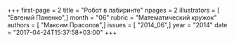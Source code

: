 +++
first-page = 2
title = "Робот в лабиринте"
npages = 2
illustrators = [ "Евгений Паненко",]
month = "06"
rubric = "Математический кружок"
authors = [ "Максим Прасолов",]
issues = [ "2014_06",]
year = "2014"
date = "2017-04-24T15:37:58+03:00"
+++
